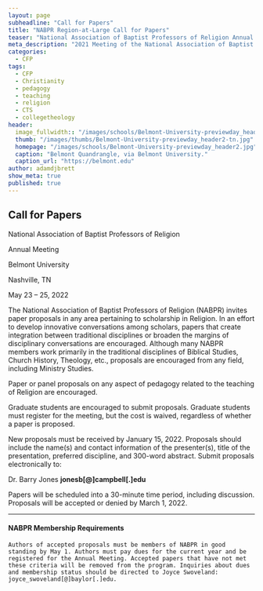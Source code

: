 ```yaml
---
layout: page
subheadline: "Call for Papers"
title: "NABPR Region-at-Large Call for Papers"
teaser: "National Association of Baptist Professors of Religion Annual Meeting at Belmont University, Nashville, TN, May 23 – 25, 2022"
meta_description: "2021 Meeting of the National Association of Baptist Professors of Religion Region-at-Large in conjunction with the 2021 College Theology Society Annual Convention, Spring Hill College, Mobile, Alabama, June 3-5, 2021"
categories:
  - CFP
tags:
  - CFP
  - Christianity
  - pedagogy
  - teaching
  - religion
  - CTS
  - collegetheology
header:
  image_fullwidth:: "/images/schools/Belmont-University-previewday_header2.jpg"
  thumb: "/images/thumbs/Belmont-University-previewday_header2-tn.jpg"
  homepage: "/images/schools/Belmont-University-previewday_header2.jpg"
  caption: "Belmont Quandrangle, via Belmont University."
  caption_url: "https://belmont.edu"
author: adamdjbrett
show_meta: true
published: true
---
```

## Call for Papers

National Association of Baptist Professors of Religion

Annual Meeting

Belmont University

Nashville, TN

May 23 – 25, 2022

The National Association of Baptist Professors of Religion (NABPR) invites paper proposals in any area pertaining to scholarship in Religion. In an effort to develop innovative conversations among scholars, papers that create integration between traditional disciplines or broaden the margins of disciplinary conversations are encouraged. Although many NABPR members work primarily in the traditional disciplines of Biblical Studies, Church History, Theology, etc., proposals are encouraged from any field, including Ministry Studies.

Paper or panel proposals on any aspect of pedagogy related to the teaching of Religion are encouraged.

Graduate students are encouraged to submit proposals. Graduate students must register for the meeting, but the cost is waived, regardless of whether a paper is proposed. 

New proposals must be received by January 15, 2022\. Proposals should include the name(s) and contact information of the presenter(s), title of the presentation, preferred discipline, and 300-word abstract. Submit proposals electronically to:

Dr. Barry Jones
**jonesb[@]campbell[.]edu**

Papers will be scheduled into a 30-minute time period, including discussion.
Proposals will be accepted or denied by March 1, 2022.


***
#### NABPR Membership Requirements


`Authors of accepted proposals must be members of NABPR in good standing by May 1. Authors must pay dues for the current year and be registered for the Annual Meeting. Accepted papers that have not met these criteria will be removed from the program. Inquiries about dues and membership status should be directed to Joyce Swoveland: joyce_swoveland[@]baylor[.]edu.`
